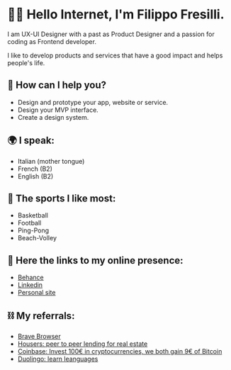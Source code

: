 # 👋🏻 Hello Internet, I'm Filippo Fresilli. 

I am UX-UI Designer with a past as Product Designer and a passion for coding as Frontend developer. 

I like to develop products and services that have a good impact and helps people's life.

## 💼 How can I help you? 

* Design and prototype your app, website or service. 
* Design your MVP interface.
* Create a design system. 

## 🌍 I speak:

* Italian  (mother tongue)
* French   (B2) 
* English  (B2)

## 🏀 The sports I like most: 

* Basketball
* Football 
* Ping-Pong
* Beach-Volley

## 🔗 Here the links to my online presence:

* [Behance](https://www.behance.net/filippofresilli)
* [Linkedin](https://www.linkedin.com/in/filippofresilli/)
* [Personal site](https://filippo-fresilli.github.io/)

## ⛓ My referrals: 

* [Brave Browser](https://brave.com/fil794)
* [Housers: peer to peer lending for real estate](https://www.housers.com/it/form-registrazione?pt=PFH--REF--69060)
* [Coinbase: Invest 100€ in cryptocurrencies, we both gain 9€ of Bitcoin](https://www.coinbase.com/join/5890622b39e5ce7dceca5818)
* [Duolingo: learn leanguages](https://invite.duolingo.com/BDHTZTB5CWWKTJ2CWCODRLN75M)
